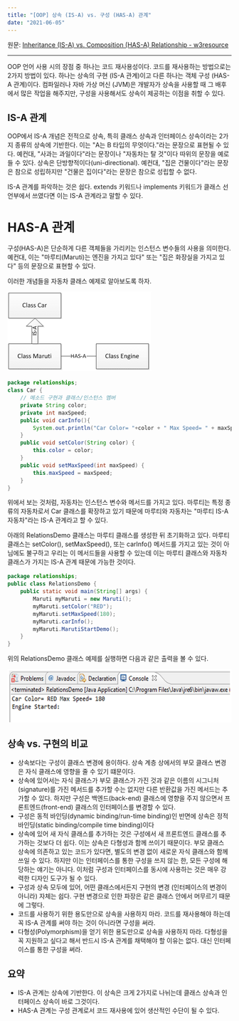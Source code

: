 ```yaml
---
title: "[OOP] 상속 (IS-A) vs. 구성 (HAS-A) 관계"
date: "2021-06-05"
---
```


원문: [Inheritance (IS-A) vs. Composition (HAS-A) Relationship - w3resource](https://www.w3resource.com/java-tutorial/inheritance-composition-relationship.php)

---

OOP 언어 사용 시의 장점 중 하나는 코드 재사용성이다. 코드를 재사용하는 방법으로는 2가지 방법이 있다. 하나는 상속의 구현 (IS-A 관계)이고 다른 하나는 객체 구성 (HAS-A 관계)이다. 컴파일러나 자바 가상 머신 (JVM)은 개발자가 상속을 사용할 때 그 배후에서 많은 작업을 해주지만, 구성을 사용해서도 상속이 제공하는 이점을 취할 수 있다.

## IS-A 관계

OOP에서 IS-A 개념은 전적으로 상속, 특히 클래스 상속과 인터페이스 상속이라는 2가지 종류의 상속에 기반한다. 이는 "A는 B 타입의 무엇이다."라는 문장으로 표현될 수 있다. 예컨대, "사과는 과일이다"라는 문장이나 "자동차는 탈 것"이다 따위의 문장을 예로 들 수 있다. 상속은 단방향적이다(uni-directional). 예컨대, "집은 건물이다"라는 문장은 참으로 성립하지만 "건물은 집이다"라는 문장은 참으로 성립할 수 없다.

IS-A 관계를 파악하는 것은 쉽다. extends 키워드나 implements 키워드가 클래스 선언부에서 쓰였다면 이는 IS-A 관계라고 말할 수 있다.

# HAS-A 관계

구성(HAS-A)은 단순하게 다른 객체들을 가리키는 인스턴스 변수들의 사용을 의미한다. 예컨대, 이는 "마루티(Maruti)는 엔진을 가지고 있다" 또는 "집은 화장실을 가지고 있다" 등의 문장으로 표현할 수 있다.

이러한 개념들을 자동차 클래스 예제로 알아보도록 하자.

![car-class](./inheritance-composition-relationship/car-class.png)

```java
package relationships;
class Car {
	// 메소드 구현과 클래스/인스턴스 멤버
	private String color;
	private int maxSpeed;
	public void carInfo(){
		System.out.println("Car Color= "+color + " Max Speed= " + maxSpeed);
	}
	public void setColor(String color) {
		this.color = color;
	}
	public void setMaxSpeed(int maxSpeed) {
		this.maxSpeed = maxSpeed;
	}
}
```

위에서 보는 것처럼, 자동차는 인스턴스 변수와 메서드를 가지고 있다. 마루티는 특정 종류의 자동차로서 Car 클래스를 확장하고 있기 때문에 마루티와 자동차는 "마루티 IS-A 자동차"라는 IS-A 관계라고 할 수 있다.

아래의 RelationsDemo 클래스는 마루티 클래스를 생성한 뒤 초기화하고 있다. 마루티 클래스는 setColor(), setMaxSpeed(), 또는 carInfo() 메서드를 가지고 있는 것이 아님에도 불구하고 우리는 이 메서드들을 사용할 수 있는데 이는 마루티 클래스와 자동차 클래스가 가지는 IS-A 관계 때문에 가능한 것이다.

```java
package relationships;
public class RelationsDemo {
	public static void main(String[] args) {		
		Maruti myMaruti = new Maruti();
		myMaruti.setColor("RED");
		myMaruti.setMaxSpeed(180);
		myMaruti.carInfo();
		myMaruti.MarutiStartDemo();
	}
}
```

위의 RelationsDemo 클래스 예제를 실행하면 다음과 같은 출력을 볼 수 있다.

![relational-demo-output](./inheritance-composition-relationship/relational-demo-output.png)

## 상속 vs. 구현의 비교

- 상속보다는 구성이 클래스 변경에 용이하다. 상속 계층 상에서의 부모 클래스 변경은 자식 클래스에 영향을 줄 수 있기 떄문이다.
- 상속에 있어서는 자식 클래스가 부모 클래스가 가진 것과 같은 이름의 시그니처(signature)를 가진 메서드를 추가할 수는 없지만 다른 반환값을 가진 메서드는 추가할 수 있다. 하지만 구성은 백엔드(back-end) 클래스에 영향을 주지 않으면서 프론트엔드(front-end) 클래스의 인터페이스를 변경할 수 있다.
- 구성은 동적 바인딩(dynamic binding/run-time binding)인 반면에 상속은 정적 바인딩(static binding/compile time binding)이다
- 상속에 있어 새 자식 클래스를 추가하는 것은 구성에서 새 프론트엔드 클래스를 추가하는 것보다 더 쉽다. 이는 상속은 다형성과 함께 쓰이기 때문이다. 부모 클래스 상속에 의존하고 있는 코드가 있다면, 별도의 변경 없이 새로운 자식 클래스와 함께 쓰일 수 있다. 하지만 이는 인터페이스를 통한 구성을 쓰지 않는 한, 모든 구성에 해당하는 얘기는 아니다. 이처럼 구성과 인터페이스를 동시에 사용하는 것은 매우 강력한 디자인 도구가 될 수 있다.
- 구성과 상속 모두에 있어, 어떤 클래스에서든지 구현의 변경 (인터페이스의 변경이 아니라) 자체는 쉽다. 구현 변경으로 인한 파장은 같은 클래스 안에서 머무르기 때문에 그렇다.
- 코드를 사용하기 위한 용도만으로 상속을 사용하지 마라. 코드를 재사용해야 하는데 꼭 IS-A 관계를 써야 하는 것이 아니라면 구성을 써라.
- 다형성(Polymorphism)을 얻기 위한 용도만으로 상속을 사용하지 마라. 다형성을 꼭 지원하고 싶다고 해서 반드시 IS-A 관계를 채택해야 할 이유는 없다. 대신 인터페이스를 통한 구성을 써라.

## 요약

- IS-A 관계는 상속에 기반한다. 이 상속은 크게 2가지로 나뉘는데 클래스 상속과 인터페이스 상속이 바로 그것이다.
- HAS-A 관계는 구성 관계로서 코드 재사용에 있어 생산적인 수단이 될 수 있다.
